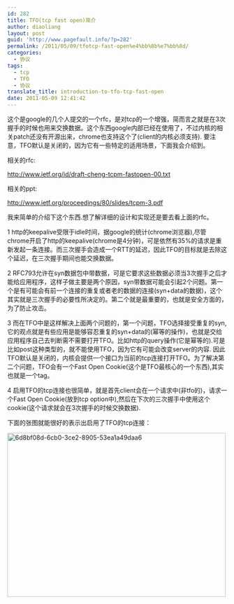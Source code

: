 ```yaml
---
id: 282
title: TFO(tcp fast open)简介
author: diaoliang
layout: post
guid: 'http://www.pagefault.info/?p=282'
permalink: /2011/05/09/tfotcp-fast-open%e4%bb%8b%e7%bb%8d/
categories:
  - 协议
tags:
  - tcp
  - TFO
  - 协议
translate_title: introduction-to-tfo-tcp-fast-open
date: 2011-05-09 12:41:42
---
```

这个是google的几个人提交的一个rfc，是对tcp的一个增强，简而言之就是在3次握手的时候也用来交换数据。这个东西google内部已经在使用了，不过内核的相关patch还没有开源出来，chrome也支持这个了(client的内核必须支持). 要注意，TFO默认是关闭的，因为它有一些特定的适用场景，下面我会介绍到。

相关的rfc:
  
http://www.ietf.org/id/draft-cheng-tcpm-fastopen-00.txt
  
相关的ppt:
  
http://www.ietf.org/proceedings/80/slides/tcpm-3.pdf

我来简单的介绍下这个东西.想了解详细的设计和实现还是要去看上面的rfc。

1 http的keepalive受限于idle时间，据google的统计(chrome浏览器),尽管chrome开启了http的keepalive(chrome是4分钟)，可是依然有35%的请求是重新发起一条连接。而三次握手会造成一个RTT的延迟，因此TFO的目标就是去除这个延迟，在三次握手期间也能交换数据。

2 RFC793允许在syn数据包中带数据，可是它要求这些数据必须当3次握手之后才能给应用程序，这样子做主要是两个原因，syn带数据可能会引起2个问题。第一个是有可能会有前一个连接的重复或者老的数据的连接(syn+data的数据)，这个其实就是三次握手的必要性所决定的。第二个就是最重要的，也就是安全方面的，为了防止攻击。

3 而在TFO中是这样解决上面两个问题的，第一个问题，TFO选择接受重复的syn,它的观点就是有些应用是能够容忍重复的syn+data的(幂等的操作)，也就是交给应用程序自己去判断需不需要打开TFO。比如http的query操作(它是幂等的).可是比如post这种类型的，就不能使用TFO，因为它有可能会改变server的内容. 因此TFO默认是关闭的，内核会提供一个接口为当前的tcp连接打开TFO。为了解决第二个问题，TFO会有一个Fast Open Cookie(这个是TFO最核心的一个东西),其实也就是一个tag。

4 启用TFO的tcp连接也很简单，就是首先client会在一个请求中(非tfo的)，请求一个Fast Open Cookie(放到tcp option中),然后在下次的三次握手中使用这个cookie(这个请求就会在3次握手的时候交换数据).

下面的张图就能很好的表示出启用了TFO的tcp连接：
  
[<img src="http://farm4.static.flickr.com/3497/5702828917_2d38c8ce30.jpg" width="500" height="375" alt="6d8bf08d-6cb0-3ce2-8905-53ea1a49daa6" />](http://www.flickr.com/photos/67458145@N00/5702828917/ "6d8bf08d-6cb0-3ce2-8905-53ea1a49daa6 by Minibobo, on Flickr")